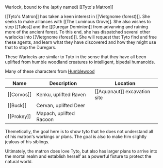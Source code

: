 Warlock, bound to the (aptly named) [[Tyto's Matron]]

[[Tyto's Matron]] has taken a keen interest in [[Vietgnome (forest)]]. She seeks to make alliances with [[The Luminous Grove]]. She also wishes to stop [[Talos]] and the [[Duregar Dominion]] from advanving and ruining more of the ancient forest. To this end, she has dispatched several other warlocks into [[Vietgnome (forest)]]. She will request that Tyto find and free these agents, and learn what they have discovered and how they might use that to stop the Duregars.

These Warlocks are similar to Tyto in the sense that they have all been uplifted from humble woodland creatures to intelligent, bipedal humanoids. 

Many of these characters from [Humblewood](https://www.worldanvil.com/w/fables-of-humblewood-sephiracosplay/c/playable-races-category?gclid=CjwKCAjwo7iiBhAEEiwAsIxQEUhdQzMzKe4CFfCLqxiF5VRoKtelI4iJNlC5QgOWK7WsQ_hNV8DwghoCgnMQAvD_BwE)


| Name      | Description | Location |
| ----------- | ----------- | ----------- |
| [[Corvos]]| Kenku, uplifted Raven       | [[Aquanaut]] excavation site |
| [[Buck]]| Cervan, uplifted Deer       |  |
| [[Prokey]]| Mapach, uplifted Racoon       |  |

Themetically, the goal here is to show tyto that he does not understand all of his matron's workings or plans. The goal is also to make him slightly jealous of his siblings.

Ultimately, the matron does love Tyto, but also has larger plans to arrive into the mortal realm and establish herself as a powerful fixture to protect the natural world.




